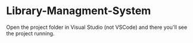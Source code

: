 # Library-Managment-System
Open the project folder in Visual Studio (not VSCode) and there you'll see the project running.
